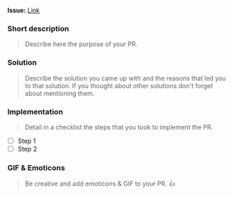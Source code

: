 **Issue:** [Link](https://github.com/mobiltroninc/XXXX/issues/YYY)

### Short description
> Describe here the purpose of your PR.

### Solution
> Describe the solution you came up with and the reasons that led you to that solution. If you thought about other solutions don't forget about mentioning them.

### Implementation
> Detail in a checklist the steps that you took to implement the PR.

- [ ] Step 1
- [ ] Step 2

### GIF & Emoticons
> Be creative and add emoticons & GIF to your PR. :+1:
